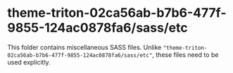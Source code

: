 # theme-triton-02ca56ab-b7b6-477f-9855-124ac0878fa6/sass/etc

This folder contains miscellaneous SASS files. Unlike `"theme-triton-02ca56ab-b7b6-477f-9855-124ac0878fa6/sass/etc"`, these files
need to be used explicitly.
